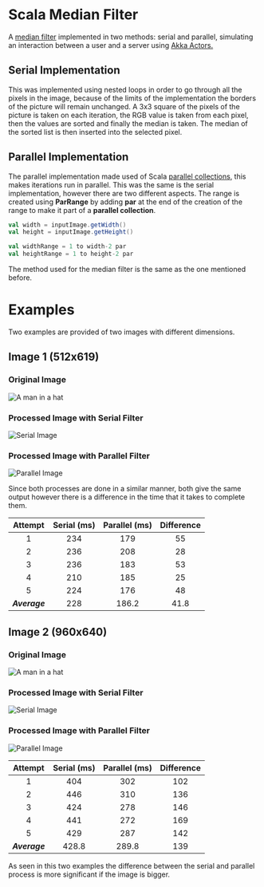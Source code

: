 # Scala Median Filter

A [median filter](https://www.cs.auckland.ac.nz/courses/compsci373s1c/PatricesLectures/Image%20Filtering.pdf) implemented in two methods: serial and parallel, simulating an interaction between a user and a server using [Akka Actors.](https://doc.akka.io/docs/akka/current/typed/actors.html)

## Serial Implementation

This was implemented using nested loops in order to go through all the pixels in the image, because of the limits of the implementation the borders of the picture will remain unchanged. A 3x3 square of the pixels of the picture is taken on each iteration, the RGB value is taken from each pixel, then the values are sorted and finally the median is taken. The median of the sorted list is then inserted into the selected pixel.

## Parallel Implementation

The parallel implementation made used of Scala [parallel collections](https://docs.scala-lang.org/overviews/parallel-collections/overview.html), this makes iterations run in parallel. This was the same is the serial implementation, however there are two different aspects. The range is created using **ParRange** by adding **par** at the end of the creation of the range to make it part of a **parallel collection**. 
```Scala
val width = inputImage.getWidth()
val height = inputImage.getHeight() 

val widthRange = 1 to width-2 par
val heightRange = 1 to height-2 par
``` 

The method used for the median filter is the same as the one mentioned before.

# Examples
Two examples are provided of two images with different dimensions. 

## Image 1 (512x619)

### Original Image 

![A man in a hat](Images/men.png)

### Processed Image with Serial Filter
![Serial Image](output/serialImage.jpg)


### Processed Image with Parallel Filter

![Parallel Image](output/parallelImage.jpg)

Since both processes are done in a similar manner, both give the same output however there is a difference in the time that it takes to complete them.

|    Attempt    | Serial (ms) | Parallel (ms) | Difference |
|:-------------:|:-----------:|:-------------:|:----------:|
|       1       |     234     |      179      |     55     |
|       2       |     236     |      208      |     28     |
|       3       |     236     |      183      |     53     |
|       4       |     210     |      185      |     25     |
|       5       |     224     |      176      |     48     |
| ***Average*** |     228     |     186.2     |    41.8    |

## Image 2 (960x640)

### Original Image

![A man in a hat](Images/flowers.jpeg)

### Processed Image with Serial Filter
![Serial Image](output/flowersSerialImage.jpg)


### Processed Image with Parallel Filter

![Parallel Image](output/flowersParallelImage.jpg)

|    Attempt    | Serial (ms) | Parallel (ms) | Difference |
|:-------------:|:-----------:|:-------------:|:----------:|
|       1       |     404     |      302      |    102     |
|       2       |     446     |      310      |    136     |
|       3       |     424     |      278      |    146     |
|       4       |     441     |      272      |    169     |
|       5       |     429     |      287      |    142     |
| ***Average*** |    428.8    |     289.8     |    139     |

As seen in this two examples the difference between the serial and parallel process is more significant if the image is bigger.